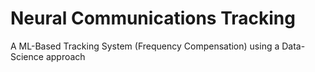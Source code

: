 # Neural Communications Tracking
 A ML-Based Tracking System (Frequency Compensation) using a Data-Science approach
